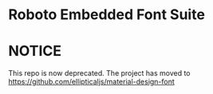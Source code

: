 Roboto Embedded Font Suite
===========================

# NOTICE

This repo is now deprecated. The project has moved to https://github.com/ellipticaljs/material-design-font

